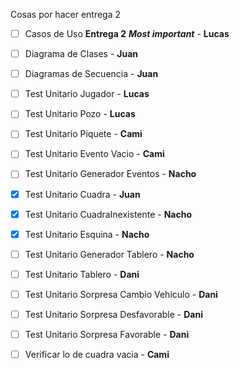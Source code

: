 Cosas por hacer entrega 2
- [ ] Casos de Uso **Entrega 2** ***Most important*** - **Lucas**
- [ ] Diagrama de Clases - **Juan**
- [ ] Diagramas de Secuencia - **Juan**
- [ ] Test Unitario Jugador - **Lucas**
- [ ] Test Unitario Pozo - **Lucas**
- [ ] Test Unitario Piquete - **Cami**
- [ ] Test Unitario Evento Vacio - **Cami**
- [ ] Test Unitario Generador Eventos - **Nacho**
- [x] Test Unitario Cuadra - **Juan**
- [x] Test Unitario CuadraInexistente - **Nacho**
- [x] Test Unitario Esquina - **Nacho**
- [ ] Test Unitario Generador Tablero - **Nacho**
- [ ] Test Unitario Tablero - **Dani**
- [ ] Test Unitario Sorpresa Cambio Vehiculo - **Dani**
- [ ] Test Unitario Sorpresa Desfavorable - **Dani**
- [ ] Test Unitario Sorpresa Favorable - **Dani**
- [ ] Verificar lo de cuadra vacia - **Cami**

